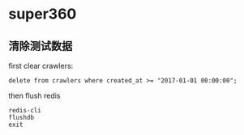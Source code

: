 # super360
## 清除测试数据

first clear crawlers:
```
delete from crawlers where created_at >= "2017-01-01 00:00:00";
```
then flush redis
```
redis-cli
flushdb
exit
```

